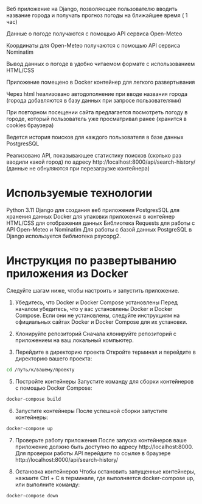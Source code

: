 Веб приложение на Django, позволяющее пользователю вводить название города и получать прогноз погоды на ближайшее время ( 1 час)

Данные о погоде получаются с помощью API сервиса Open-Meteo

Координаты для Open-Meteo получаются с помощью API сервиса Nominatim

Вывод данных о погоде в удобно читаемом формате с использованием HTML/CSS

Приложение помещено в Docker контейнер для легкого развертывания

Через html hеализовано автодополнение при вводе названия города (города добавляются в базу данных при запросе пользователями)

При повторном посещении сайта предлагается посмотреть погоду в городе, который пользователь уже просматривал ранее (хранится в cookies браузера)

Ведется история поисков для каждого пользователя в базе данных PostgresSQL

Реализовано API, показывающее статистику поисков (сколько раз вводили какой город) по адресу http://localhost:8000/api/search-history/ (данные не обнуляются при перезагрузке контейнера)

# Используемые технологии
Python 3.11
Django для создания веб приложения
PostgresSQL для хранения данных
Docker для упаковки приложения в контейнер
HTML/CSS для отображения данных
Библиотека Requests для работы с API Open-Meteo и Nominatim
Для работы с базой данных PostgreSQL в Django используется библиотека psycopg2.

# Инструкция по развертыванию приложения из Docker
Следуйте шагам ниже, чтобы настроить и запустить приложение.
1. Убедитесь, что Docker и Docker Compose установлены
Перед началом убедитесь, что у вас установлены Docker и Docker Compose.
Если они не установлены, следуйте инструкциям на официальных сайтах Docker и Docker Compose для их установки.

2. Клонируйте репозиторий
Сначала клонируйте репозиторий с приложением на ваш локальный компьютер.

3. Перейдите в директорию проекта
Откройте терминал и перейдите в директорию вашего проекта:

```bash
cd /путь/к/вашему/проекту
```

5. Постройте контейнеры
Запустите команду для сборки контейнеров с помощью Docker Compose:
```bash
docker-compose build
```

6. Запустите контейнеры
После успешной сборки запустите контейнеры:
```bash
docker-compose up
```

7. Проверьте работу приложения
После запуска контейнеров ваше приложение должно быть доступно по адресу http://localhost:8000.
Для проверки работы API перейдите по ссылке в браузере  http://localhost:8000/api/search-history/

9. Остановка контейнеров
Чтобы остановить запущенные контейнеры, нажмите Ctrl + C в терминале, где выполняется docker-compose up, или выполните команду:
```bash
docker-compose down
```
